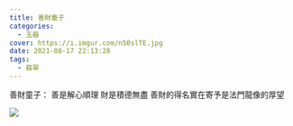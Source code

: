 ```yaml
---
title: 善財童子
categories:
  - 玉器
cover: https://i.imgur.com/n50slTE.jpg
date: 2021-08-17 22:13:28
tags:
  - 翡翠
---
```


善財童子：
善是解心順理
財是積德無盡
善財的得名實在寄予是法門龍像的厚望

![](https://i.imgur.com/n50slTE.jpg)



